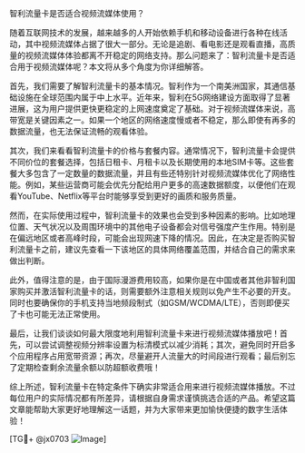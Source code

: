 智利流量卡是否适合视频流媒体使用？

随着互联网技术的发展，越来越多的人开始依赖手机和移动设备进行各种在线活动，其中视频流媒体占据了很大一部分。无论是追剧、看电影还是观看直播，高质量的视频流媒体体验都离不开稳定的网络支持。那么问题来了：智利流量卡是否适合用于视频流媒体呢？本文将从多个角度为你详细解答。

首先，我们需要了解智利流量卡的基本情况。智利作为一个南美洲国家，其通信基础设施在全球范围内属于中上水平。近年来，智利在5G网络建设方面取得了显著进展，这为用户提供更快更稳定的上网速度奠定了基础。对于视频流媒体来说，高带宽是关键因素之一。如果一个地区的网络速度慢或者不稳定，那么即使有再多的数据流量，也无法保证流畅的观看体验。

其次，我们来看看智利流量卡的价格与套餐内容。通常情况下，智利流量卡会提供不同价位的套餐选择，包括日租卡、月租卡以及长期使用的本地SIM卡等。这些套餐大多包含了一定数量的数据流量，并且有些还特别针对视频流媒体优化了网络性能。例如，某些运营商可能会优先分配给用户更多的高速数据额度，以便他们在观看YouTube、Netflix等平台时能够享受到更好的画质和服务质量。

然而，在实际使用过程中，智利流量卡的效果也会受到多种因素的影响。比如地理位置、天气状况以及周围环境中的其他电子设备都会对信号强度产生作用。特别是在偏远地区或者高峰时段，可能会出现网速下降的情况。因此，在决定是否购买智利流量卡之前，建议先查看一下该地区的具体网络覆盖范围，并结合自己的需求来做出判断。

此外，值得注意的是，由于国际漫游费用较高，如果你是在中国或者其他非智利国家购买并激活智利流量卡的话，则需要额外注意相关规则以免产生不必要的开支。同时也要确保你的手机支持当地频段制式（如GSM/WCDMA/LTE），否则即便买了卡也可能无法正常使用。

最后，让我们谈谈如何最大限度地利用智利流量卡来进行视频流媒体播放吧！首先，可以尝试调整视频分辨率设置为标清模式以减少消耗；其次，避免同时开启多个应用程序占用宽带资源；再次，尽量避开人流量大的时间段进行观看；最后别忘了定期检查剩余流量余额以防超额收费哦！

综上所述，智利流量卡在特定条件下确实非常适合用来进行视频流媒体播放。不过每位用户的实际情况都有所差异，请根据自身需求谨慎挑选合适的产品。希望这篇文章能帮助大家更好地理解这一话题，并为大家带来更加愉快便捷的数字生活体验！

[TG💪+ @jx0703 ![Image](https://github.com/user-attachments/assets/dbca1d08-cadb-493c-b0ec-ad6f7a83f270)]